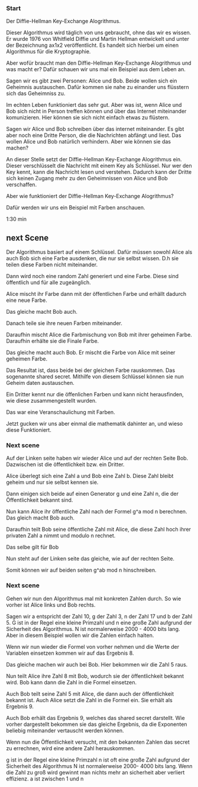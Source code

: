 ### Start

Der Diffie-Hellman Key-Exchange Alogrithmus.

Dieser Algorithmus wird täglich von uns gebraucht, ohne das wir es wissen. Er wurde 1976 von Whitfield Diffie und Martin Hellman entwickelt und unter der Bezeichnung ax1x2 veröffentlicht. Es handelt sich hierbei um einen Algorithmus für die Kryptographie.

Aber wofür braucht man den Diffie-Hellman Key-Exchange Alogrithmus und was macht er? Dafür schauen wir uns mal ein Beispiel aus dem Leben an.

Sagen wir es gibt zwei Personen: Alice und Bob.
Beide wollen sich ein Geheimnis austauschen.
Dafür kommen sie nahe zu einander uns flüsstern sich das Geheimniss zu.

Im echten Leben funktioniert das sehr gut.
Aber was ist, wenn Alice und Bob sich nicht in Person treffen können und über das Internet miteinander komunizieren.
Hier können sie sich nicht einfach etwas zu flüstern.

Sagen wir Alice und Bob schreiben über das internet miteinander.
Es gibt aber noch eine Dritte Person, die die Nachrichten abfängt und liest.
Das wollen Alice und Bob natürlich verhindern.
Aber wie können sie das machen?

An dieser Stelle setzt der Diffie-Hellman Key-Exchange Alogrithmus ein.
Dieser verschlüsselt die Nachricht mit einem Key als Schlüssel.
Nur wer den Key kennt, kann die Nachricht lesen und verstehen.
Dadurch kann der Dritte sich keinen Zugang mehr zu den Geheimnissen von Alice und Bob verschaffen.

Aber wie funktioniert der Diffie-Hellman Key-Exchange Alogrithmus?

Dafür werden wir uns ein Beispiel mit Farben anschauen.

1:30 min

## next Scene

Der Algorithmus basiert auf einem Schlüssel.
Dafür müssen sowohl Alice als auch Bob sich eine Farbe ausdenken, die nur sie selbst wissen. D.h sie teilen diese Farben nicht miteinander.

Dann wird noch eine random Zahl generiert und eine Farbe. Diese sind öffentlich und für alle zugeänglich.

Alice mischt ihr Farbe dann mit der öffentlichen Farbe und erhällt dadurch eine neue Farbe.

Das gleiche macht Bob auch.

Danach teile sie ihre neuen Farben miteinander.

Daraufhin mischt Alice die Farbmischung von Bob mit ihrer geheimen Farbe. Daraufhin erhälte sie die Finale Farbe.

Das gleiche macht auch Bob. Er mischt die Farbe von Alice mit seiner geheimen Farbe.

Das Resultat ist, dass beide bei der gleichen Farbe rauskommen.
Das sogenannte shared secret. Mithilfe von diesem Schlüssel können sie nun Geheim daten austauschen.

Ein Dritter kennt nur die öffenlichen Farben und kann nicht herausfinden, wie diese zusammengestellt wurden.

Das war eine Veranschaulichung mit Farben.

Jetzt gucken wir uns aber einmal die mathematik dahinter an, und wieso diese Funktioniert.

### Next scene

Auf der Linken seite haben wir wieder Alice und auf der rechten Seite Bob.
Dazwischen ist die öffentlichkeit bzw. ein Dritter.

Alice überlegt sich eine Zahl a und Bob eine Zahl b.
Diese Zahl bleibt geheim und nur sie selbst kennen sie.

Dann einigen sich beide auf einen Generator g und eine Zahl n, die der Öffentlichkeit bekannt sind.

Nun kann Alice ihr öffentliche Zahl nach der Formel g^a mod n berechnen.
Das gleich macht Bob auch.

Daraufhin teilt Bob seine öffentliche Zahl mit Alice, die diese Zahl hoch ihrer privaten Zahl a nimmt und modulo n rechnet.

Das selbe gilt für Bob

Nun steht auf der Linken seite das gleiche, wie auf der rechten Seite.

<!-- Die gleiche rechnung können wir auch mit g^ba mod n darstellen.
Bei Bob ist es dann g^ab mod n.

Hier stehen die gleichen Rechnungen da hier die produktregel angewendet werden kann. -->
Somit können wir auf beiden seiten g^ab mod n hinschreiben.

### Next scene

Gehen wir nun den Algorithmus mal mit konkreten Zahlen durch.
So wie vorher ist Alice links und Bob rechts.

Sagen wir a entspricht der Zahl 10, g der Zahl 3, n der Zahl 17 und b der Zahl 5. 
G ist in der Regel eine kleine Primzahl und n eine große Zahl aufgrund der Sicherheit des Algorithmus. N ist normalerweise 2000 - 4000 bits lang. Aber in diesem Beispiel wollen wir die Zahlen einfach halten.

Wenn wir nun wieder die Formel von vorher nehmen und die Werte der Variablen einsetzen kommen wir auf das Ergebnis 8.

Das gleiche machen wir auch bei Bob.
Hier bekommen wir die Zahl 5 raus.


Nun teilt Alice ihre Zahl 8 mit Bob, wodurch sie der öffentlichkeit bekannt wird. Bob kann dann die Zahl in die Formel einsetzen.

Auch Bob teilt seine Zahl 5 mit Alice, die dann auch der öffentlichkeit bekannt ist. Auch Alice setzt die Zahl in die Formel ein.
Sie erhält als Ergebnis 9.

Auch Bob erhält das Ergebnis 9, welches das shared secret darstellt.
Wie vorher dargestellt bekommen sie das gleiche Ergebnis, da die Exponenten beliebig miteinander vertauscht werden können.

Wenn nun die Öffentlichkeit versucht, mit den bekannten Zahlen das secret zu errechnen, wird eine andere Zahl herauskommen.







g ist in der Regel eine kleine Primzahl
n ist oft eine große Zahl aufgrund der Sicherheit des Algorithmus
N ist normalerweise 2000- 4000 bits lang.
Wenn die Zahl zu groß wird gewinnt man nichts mehr an sicherheit aber verliert effizienz.
a ist zwischen 1 und n
